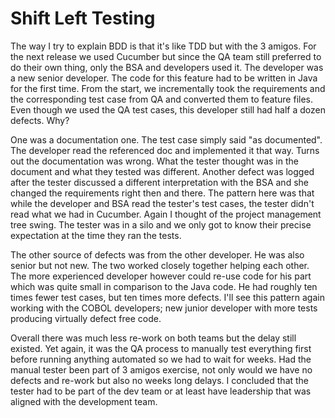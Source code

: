 # Shift Left Testing

The way I try to explain BDD is that it's like TDD but with the 3 amigos. For the next release we used Cucumber but since the QA team still preferred to do their own thing, only the BSA and developers used it. The developer was a new senior developer. The code for this feature had to be written in Java for the first time. From the start, we incrementally took the requirements and the corresponding test case from QA and converted them to feature files. Even though we used the QA test cases, this developer still had half a dozen defects. Why? 

One was a documentation one. The test case simply said "as documented". The developer read the referenced doc and implemented it that way. Turns out the documentation was wrong. What the tester thought was in the document and what they tested was different. Another defect was logged after the tester discussed a different interpretation with the BSA and she changed the requirements right then and there. The pattern here was that while the developer and BSA read the tester's test cases, the tester didn't read what we had in Cucumber. Again I thought of the project management tree swing. The tester was in a silo and we only got to know their precise expectation at the time they ran the tests.

The other source of defects was from the other developer. He was also senior but not new. The two worked closely together helping each other. The more experienced developer however could re-use code for his part which was quite small in comparison to the Java code. He had roughly ten times fewer test cases, but ten times more defects. I'll see this pattern again working with the COBOL developers; new junior developer with more tests producing virtually defect free code.

Overall there was much less re-work on both teams but the delay still existed. Yet again, it was the QA process to manually test everything first before running anything automated so we had to wait for weeks. Had the manual tester been part of 3 amigos exercise, not only would we have no defects and re-work but also no weeks long delays. I concluded that the tester had to be part of the dev team or at least have leadership that was aligned with the development team. 